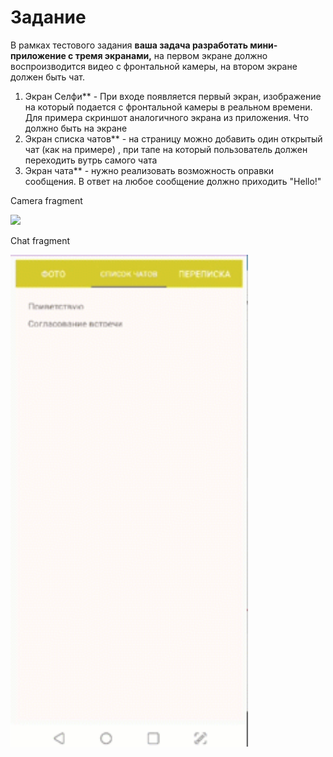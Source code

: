 # **Задание**

В рамках тестового задания **ваша задача разработать мини-приложение с тремя  экранами,** на первом экране должно воспроизводится видео с фронтальной камеры, на втором экране должен быть чат.


1. Экран Селфи** - При входе появляется первый экран, изображение на который подается с фронтальной камеры в реальном времени. Для примера скриншот аналогичного экрана из приложения. Что должно быть на экране
2. Экран списка чатов** -  на страницу можно добавить один открытый чат (как на примере) , при тапе на который пользователь должен переходить вутрь самого чата 
3. Экран чата**  - нужно реализовать возможность оправки сообщения. В ответ на любое сообщение должно приходить "Hello!"

Camera fragment

<img src="gif_files/2020-06-17_11-42-23.gif" width="380" />

Chat fragment

<img src="gif_files/2020-06-17_11-43-05.gif" width="380" />
